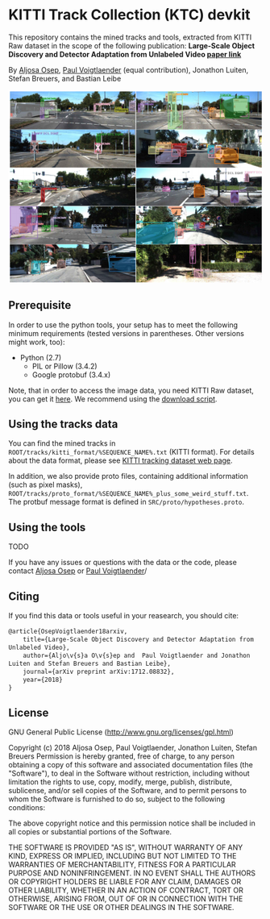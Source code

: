 # KITTI Track Collection (KTC) devkit

This repository contains the mined tracks and tools, extracted from KITTI Raw dataset in the scope of the following publication:
**Large-Scale Object Discovery and Detector Adaptation from Unlabeled Video [paper link](https://arxiv.org/pdf/1712.08832.pdf)**

By [Aljosa Osep](https://www.vision.rwth-aachen.de/person/13/), [Paul Voigtlaender](https://www.vision.rwth-aachen.de/person/197/) (equal contribution), Jonathon Luiten, Stefan Breuers, and Bastian Leibe

![Alt text](img/header.png?raw=true "KTC tracks.")

## Prerequisite
In order to use the python tools, your setup has to meet the following minimum requirements (tested versions in parentheses. Other versions might work, too):

* Python (2.7)
  * PIL or Pillow (3.4.2)
  * Google protobuf (3.4.x)
  
Note, that in order to access the image data, you need KITTI Raw dataset, you can get it [here](http://www.cvlibs.net/datasets/kitti/raw_data.php). 
We recommend using the [download script](http://www.cvlibs.net/download.php?file=raw_data_downloader.zip).

## Using the tracks data
You can find the mined tracks in `ROOT/tracks/kitti_format/%SEQUENCE_NAME%.txt` (KITTI format). For details about the data format, 
please see [KITTI tracking dataset web page](http://www.cvlibs.net/datasets/kitti/eval_tracking.php).

In addition, we also provide proto files, containing additional information (such as pixel masks), `ROOT/tracks/proto_format/%SEQUENCE_NAME%_plus_some_weird_stuff.txt`. 
The protbuf message format is defined in `SRC/proto/hypotheses.proto`.

## Using the tools
TODO

If you have any issues or questions with the data or the code, 
please contact [Aljosa Osep](https://www.vision.rwth-aachen.de/person/13/) or [Paul Voigtlaender](https://www.vision.rwth-aachen.de/person/197/)/

## Citing

If you find this data or tools useful in your reasearch, you should cite:

    @article{OsepVoigtlaender18arxiv,
        title={Large-Scale Object Discovery and Detector Adaptation from Unlabeled Video},
        author={Aljo\v{s}a O\v{s}ep and  Paul Voigtlaender and Jonathon Luiten and Stefan Breuers and Bastian Leibe},
        journal={arXiv preprint arXiv:1712.08832},
        year={2018}
    }

## License

GNU General Public License (http://www.gnu.org/licenses/gpl.html)

Copyright (c) 2018 Aljosa Osep, Paul Voigtlaender, Jonathon Luiten, Stefan Breuers
Permission is hereby granted, free of charge, to any person obtaining a copy of this software and associated documentation files (the "Software"), to deal in the Software without restriction, including without limitation the rights to use, copy, modify, merge, publish, distribute, sublicense, and/or sell copies of the Software, and to permit persons to whom the Software is furnished to do so, subject to the following conditions:

The above copyright notice and this permission notice shall be included in all copies or substantial portions of the Software.

THE SOFTWARE IS PROVIDED "AS IS", WITHOUT WARRANTY OF ANY KIND, EXPRESS OR IMPLIED, INCLUDING BUT NOT LIMITED TO THE WARRANTIES OF MERCHANTABILITY, FITNESS FOR A PARTICULAR PURPOSE AND NONINFRINGEMENT. IN NO EVENT SHALL THE AUTHORS OR COPYRIGHT HOLDERS BE LIABLE FOR ANY CLAIM, DAMAGES OR OTHER LIABILITY, WHETHER IN AN ACTION OF CONTRACT, TORT OR OTHERWISE, ARISING FROM, OUT OF OR IN CONNECTION WITH THE SOFTWARE OR THE USE OR OTHER DEALINGS IN THE SOFTWARE.